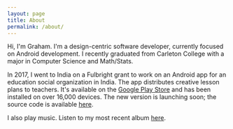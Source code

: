 ```yaml
---
layout: page
title: About
permalink: /about/
---
```


Hi, I'm Graham. I'm a design-centric software developer, currently focused on Android development. I recently graduated from Carleton College with a major in Computer Science and Math/Stats.

In 2017, I went to India on a Fulbright grant to work on an Android app for an education social organization in India. The app distributes creative lesson plans to teachers. It's available on the [Google Play Store](https://play.google.com/store/apps/details?id=org.jnanaprabodhini.happyteacherapp) and has been installed on over 16,000 devices. The new version is launching soon; the source code is available [here](https://github.com/HappyTeacher/HappyTeacherAndroid).

I also play music. Listen to my most recent album [here](https://grahamearley.bandcamp.com).
